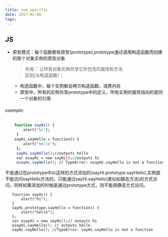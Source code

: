 ```yaml
---
title: sum_specific
date: 2017-02-09
tags:
---
```

## JS
* 原型模式：每个函数都有原型(prototype),prototype通过调用构造函数而创建的那个对象实例的原型对象 <br/>


  >  作用： 让所有对象实例共享它所包含的属性和方法  <br/>
  >  区别[与构造函数]：
     - 构造函数中，每个实例都会拷贝构造函数，浪费内存
     - 原型中，所有的实例共享prototype中的定义，所有实例的属性指向的是同一个对象的引用

###### example:
``` bash
    function sayHi() {
        alert("hi");
     }
    sayHi.sayHello = function() {
        alert("hello");
     };
     sayHi.sayHello();//outputs hello
     var osayHi = new sayHi();//outputs hi
     osayHi.sayHello(); // TypeError: osayHi.sayHello is not a function
```

<!--more-->
不是通过在prototype中以这样的方式添加的(sayHi.prototype.sayHello),实例是不能访问sayHello方法的，只能通过sayHi.sayHello(类似如静态方法)的方式访问。同样如果添加的时候是通过prototype方式，则不能用静态方式访问。
```
   function sayHi() {
       alert("hi");
   }
   sayHi.prototype.sayHello = function() {
       alert("hello");
   };
   var osayHi = new sayHi();// outputs hi
   osayHi.sayHello(); // outputs hello
   sayHi.sayHello(); //TypeError: sayHi.sayHello is not a function